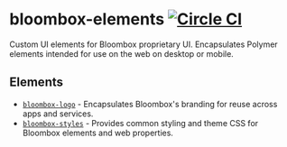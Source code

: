 # bloombox-elements  [![Circle CI](https://circleci.com/gh/Bloombox/bloombox-elements.svg?style=svg)](https://circleci.com/gh/Bloombox/bloombox-elements)

Custom UI elements for Bloombox proprietary UI. Encapsulates Polymer elements intended for use on the web on desktop or mobile.

## Elements

* [`bloombox-logo`](https://github.com/bloombox/bloombox-logo) - Encapsulates Bloombox's branding for reuse across apps and services.
* [`bloombox-styles`](https://github.com/bloombox/bloombox-styles) - Provides common styling and theme CSS for Bloombox elements and web properties.
